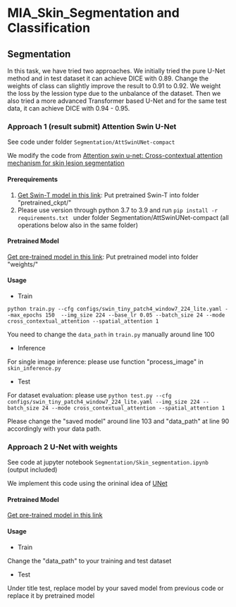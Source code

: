 # MIA_Skin_Segmentation and Classification
## Segmentation
In this task, we have tried two approaches. We initially tried the pure U-Net method and in test dataset it can achieve DICE with 0.89. Change the weights of class can slightly improve the result to 0.91 to 0.92. We weight the loss by the lession type due to the unbalance of the dataset. Then we also tried a more advanced Transformer based U-Net and for the same test data, it can achieve DICE with 0.94 - 0.95.
### Approach 1 (result submit) Attention Swin U-Net 
See code under folder `Segmentation/AttSwinUNet-compact`

We modify the code from [Attention swin u-net: Cross-contextual attention mechanism for skin lesion segmentation](https://github.com/NITR098/AttSwinUNet)
#### Prerequirements
1. [Get Swin-T model in this link](https://drive.google.com/drive/folders/1UC3XOoezeum0uck4KBVGa8osahs6rKUY?usp=sharing): Put pretrained Swin-T into folder "pretrained_ckpt/"
2. Please use version through python 3.7 to 3.9 and run `pip install -r requirements.txt ` under folder Segmentation/AttSwinUNet-compact (all operations below also in the same folder)
#### Pretrained Model 
[Get pre-trained model in this link](https://drive.google.com/file/d/1TwhAiZyHHk0baNs9kBFfv7JKG6dTnBCa/view?usp=sharing): Put pretrained model into folder "weights/"
#### Usage
* Train
  
`python train.py --cfg configs/swin_tiny_patch4_window7_224_lite.yaml --max_epochs 150  --img_size 224 --base_lr 0.05 --batch_size 24 --mode cross_contextual_attention --spatial_attention 1`

You need to change the `data_path` in `train.py` manually around line 100
* Inference
  
For single image inference: please use function "process_image" in `skin_inference.py`
* Test
  
For dataset evaluation: please use 
`python test.py --cfg configs/swin_tiny_patch4_window7_224_lite.yaml --img_size 224 --batch_size 24 --mode
cross_contextual_attention --spatial_attention 1`

Please change the "saved model" around line 103 and "data_path" at line 90 accordingly with your data path.

### Approach 2 U-Net with weights
See code at jupyter notebook `Segmentation/Skin_segmentation.ipynb` (output included)

We implement this code using the orininal idea of [UNet](https://link.springer.com/chapter/10.1007/978-3-319-24574-4_28) 
#### Pretrained Model
[Get pre-trained model in this link](https://drive.google.com/file/d/14d3liRrutreSOg0VKl25Kzd0yPbsAPcz/view?usp=sharing)
#### Usage
* Train
  
Change the "data_path" to your training and test dataset
* Test

Under title test, replace model by your saved model from previous code or replace it by pretrained model
 
